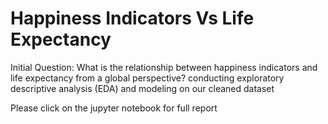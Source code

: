 # Happiness Indicators Vs Life Expectancy
Initial Question: What is the relationship between happiness indicators and life expectancy from a global perspective?
conducting exploratory descriptive analysis (EDA) and modeling on our cleaned dataset


Please click on the jupyter notebook for full report
